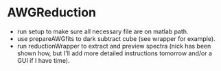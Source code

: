 # AWGReduction
- run setup to make sure all necessary file are on matlab path.
- use prepareAWGfits to dark subtract cube (see wrapper for example).
- run reductionWrapper to extract and preview spectra (nick has been shown how, but I'll add more detailed instructions tomorrow and/or a GUI if I have time).
